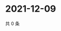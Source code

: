 # 2021-12-09

共 0 条

<!-- BEGIN WEIBO -->
<!-- 最后更新时间 Thu Dec 09 2021 23:19:20 GMT+0800 (China Standard Time) -->

<!-- END WEIBO -->
